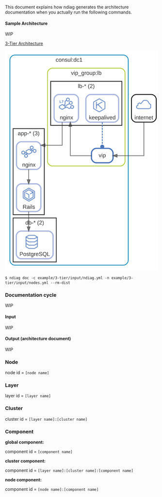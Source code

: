 This document explains how ndiag generates the architecture documentation when you actually run the following commands.

#### Sample Architecture

WIP

[3-Tier Architecture](/example/3-tier/output/README.md)

![3tier](/example/3-tier/output/view-overview.svg)

``` console
$ ndiag doc -c example/3-tier/input/ndiag.yml -n example/3-tier/input/nodes.yml --rm-dist
```

### Documentation cycle

WIP

#### Input

WIP

#### Output (architecture document)

WIP

### Node

node id = `[node name]`

### Layer

layer id = `[layer name]`

### Cluster

cluster id = `[layer name]:[cluster name]`

### Component

**global component:**

component id = `[component name]`

**cluster component:**

component id = `[layer name]:[cluster name]:[component name]`

**node component:**

component id = `[node name]:[component name]`
